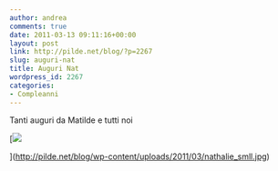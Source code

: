 ```yaml
---
author: andrea
comments: true
date: 2011-03-13 09:11:16+00:00
layout: post
link: http://pilde.net/blog/?p=2267
slug: auguri-nat
title: Auguri Nat
wordpress_id: 2267
categories:
- Compleanni
---
```


Tanti auguri da Matilde e tutti noi

[![](http://pilde.net/blog/wp-content/uploads/2011/03/nathalie_smll.jpg)


](http://pilde.net/blog/wp-content/uploads/2011/03/nathalie_smll.jpg)



